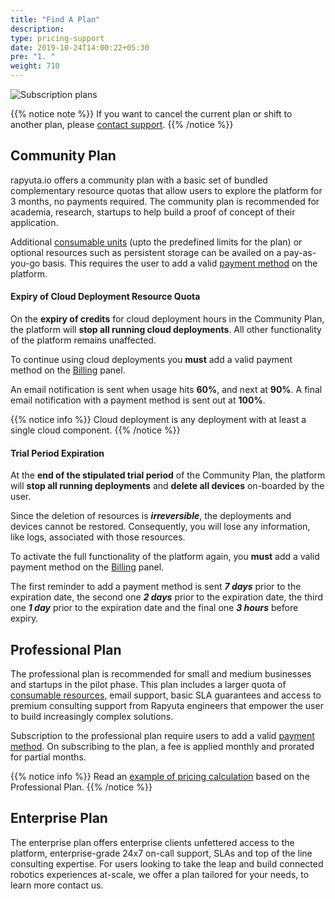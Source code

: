 ```yaml
---
title: "Find A Plan"
description:
type: pricing-support
date: 2019-10-24T14:00:22+05:30
pre: "1. "
weight: 710
---
```

![Subscription plans](/images/pricing/billing/find-plan.png?classes=border,shadow&width=80pc)

{{% notice note %}}
If you want to cancel the current plan or shift to another plan, please <a href="#" onclick="javascript:FreshWidget.show();">contact support</a>.
{{% /notice %}}

## Community Plan
rapyuta.io offers a community plan with a basic set of bundled complementary resource quotas that allow users to explore the platform for 3 months, no payments required. The community plan is recommended for academia, research, startups to help build a proof of concept of their application.

Additional [consumable units](/pricing-support/pricing/billing-usage/#consumable-items) (upto the predefined limits for the plan) or optional resources such as persistent storage can be availed on a pay-as-you-go basis. This requires the user to add a valid
[payment method](/pricing-support/pricing/billing-usage/#payment-method) on the platform.

#### Expiry of Cloud Deployment Resource Quota
On the **expiry of credits** for cloud deployment hours in the Community Plan, the platform will **stop all running  cloud deployments**. All other functionality of the platform remains unaffected.

To continue using cloud deployments you **must** add a valid payment method on the [Billing](/pricing-support/pricing/billing-usage/) panel.

An email notification is sent when usage hits **60%**, and next at **90%**. A final email notification with a payment method is sent out at **100%**. 

{{% notice info %}}
Cloud deployment is any deployment with at least a single cloud component.
{{% /notice %}}

#### Trial Period Expiration
At the **end of the stipulated trial period** of the Community Plan, the platform will **stop all running deployments** and **delete all devices** on-boarded by the user.

Since the deletion of resources is ***irreversible***, the deployments and devices cannot be restored. Consequently, you will lose any information, like logs, associated with those resources.


To activate the full functionality of the platform again, you **must** add a valid payment method on the [Billing](/pricing-support/pricing/billing-usage/) panel.

The first reminder to add a payment method is sent ***7 days*** prior to the expiration date, the second one ***2 days*** prior to the expiration date, the third one ***1 day*** prior to the expiration date and the final one ***3 hours*** before expiry.

## Professional Plan
The professional plan is recommended for small and medium businesses and startups in the pilot phase. This plan includes a larger quota of [consumable resources](/pricing-support/pricing/billing-usage/#consumable-items), email support, basic SLA guarantees and access to premium consulting support from Rapyuta engineers that empower the user to build increasingly complex solutions.

Subscription to the professional plan require users to add a valid [payment method](/pricing-support/pricing/billing-usage/#payment-method). On subscribing to the plan, a fee is applied monthly and prorated for partial months.

{{% notice info %}}
Read an [example of pricing calculation](/pricing-support/pricing/pricing-calculation/) based on the Professional Plan.
{{% /notice %}}

## Enterprise Plan
The enterprise plan offers enterprise clients unfettered access to the platform, enterprise-grade 24x7 on-call support, SLAs and top of the line consulting expertise. For users looking to take the leap and build connected robotics experiences at-scale, we offer a plan tailored for your needs, to learn more contact us.
